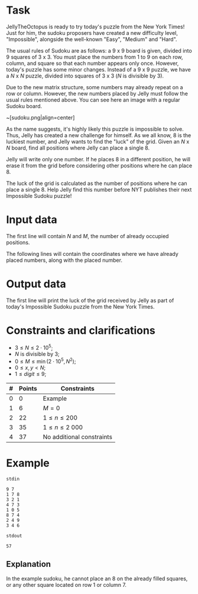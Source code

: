 # Task

JellyTheOctopus is ready to try today's puzzle from the New York Times! Just for him, the sudoku proposers have created a new difficulty level, "Impossible", alongside the well-known "Easy", "Medium" and "Hard".

The usual rules of Sudoku are as follows: a $9$ x $9$ board is given, divided into $9$ squares of $3$ x $3$. You must place the numbers from $1$ to $9$ on each row, column, and square so that each number appears only once. However, today's puzzle has some minor changes. Instead of a $9$ x $9$ puzzle, we have a $N$ x $N$ puzzle, divided into squares of $3$ x $3$ ($N$ is divisible by $3$).

Due to the new matrix structure, some numbers may already repeat on a row or column. However, the new numbers placed by Jelly must follow the usual rules mentioned above. You can see here an image with a regular Sudoku board.

~[sudoku.png|align=center]

As the name suggests, it's highly likely this puzzle is impossible to solve. Thus, Jelly has created a new challenge for himself. As we all know, $8$ is the luckiest number, and Jelly wants to find the "luck" of the grid. Given an $N$ x $N$ board, find all positions where Jelly can place a single $8$.

Jelly will write only one number. If he places $8$ in a different position, he will erase it from the grid before considering other positions where he can place $8$.

The luck of the grid is calculated as the number of positions where he can place a single $8$. Help Jelly find this number before NYT publishes their next Impossible Sudoku puzzle!

# Input data

The first line will contain $N$ and $M$, the number of already occupied positions.

The following lines will contain the coordinates where we have already placed numbers, along with the placed number.

# Output data

The first line will print the luck of the grid received by Jelly as part of today's Impossible Sudoku puzzle from the New York Times.

# Constraints and clarifications

* $3 \leq N \leq 2 \cdot 10^5$;
* $N$ is divisible by $3$;
* $0 \leq M \leq \min(2 \cdot 10^5, N^2)$;
* $0 \leq x, y < N$;
* $1 \leq digit \leq 9$;

|#|Points|Constraints|
|-|-|--------|
|0|0|Example|
|1|6|$M = 0$|
|2|22|$1 \leq n \leq 200$|
|3|35|$1 \leq n \leq 2 \ 000$|
|4|37|No additional constraints|

# Example

`stdin`
```
9 7
1 7 8
3 2 1
4 7 3
1 0 5
8 7 4
2 4 9
3 4 6
```

`stdout`
```
57
```

## Explanation

In the example sudoku, he cannot place an $8$ on the already filled squares, or any other square located on row $1$ or column $7$.